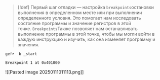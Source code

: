 > [!def]
> Первый шаг отладки — настройка `breakpoints`остановки выполнения в определенном месте или при выполнении определенного условия. Это помогает нам исследовать состояние программы и значение регистров в этой точке. `Breakpoints`Также позволяет нам останавливать выполнение программы в этой точке, чтобы мы могли войти в каждую инструкцию и изучить, как она изменяет программу и значения.

```shell
gef➤  b _start

Breakpoint 1 at 0x401000
```

![[Pasted image 20250111011113.png]]

